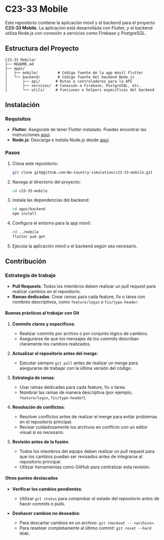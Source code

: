 # C23-33 Mobile

Este repositorio contiene la aplicación móvil y el backend para el proyecto **C23-33 Mobile**. La aplicación está desarrollada con Flutter, y el backend utiliza Node.js con conexión a servicios como Firebase y PostgreSQL.

## Estructura del Proyecto

```
C23-33 Mobile/
├── README.md
├── apps/
│   ├── mobile/         # Código fuente de la app móvil Flutter
│   └── backend/        # Código fuente del backend Node.js
│       ├── api/       # Rutas o controladores para la API
│       ├── services/  # Conexión a Firebase, PostgreSQL, etc.
│       └── utils/     # Funciones o helpers específicos del backend
```

## Instalación

### Requisitos

- **Flutter**: Asegúrate de tener Flutter instalado. Puedes encontrar las instrucciones [aquí](https://docs.flutter.dev/get-started/install).
- **Node.js**: Descarga e instala Node.js desde [aquí](https://nodejs.org/).

### Pasos

1. Clona este repositorio:
   ```bash
   git clone git@github.com:No-Country-simulation/c23-33-mobile.git
   ```
2. Navega al directorio del proyecto:
   ```bash
   cd c23-33-mobile
   ```
3. Instala las dependencias del backend:
   ```bash
   cd apps/backend
   npm install
   ```
4. Configura el entorno para la app móvil:
   ```bash
   cd ../mobile
   flutter pub get
   ```
5. Ejecuta la aplicación móvil o el backend según sea necesario.

## Contribución

### Estrategia de trabajo

- **Pull Requests**: Todos los miembros deben realizar un pull request para realizar cambios en el repositorio.
- **Ramas dedicadas**: Crear ramas para cada feature, fix o tarea con nombres descriptivos, como `feature/login` o `fix/typo-header`.

#### Buenas prácticas al trabajar con Git

1. **Commits claros y específicos**:
   - Realizar commits por archivo o por conjunto lógico de cambios.
   - Asegurarse de que los mensajes de los commits describan claramente los cambios realizados.

2. **Actualizar el repositorio antes del merge**:
   - Ejecutar siempre `git pull` antes de realizar un merge para asegurarse de trabajar con la última versión del código.

3. **Estrategia de ramas**:
   - Usar ramas dedicadas para cada feature, fix o tarea.
   - Nombrar las ramas de manera descriptiva (por ejemplo, `feature/login`, `fix/typo-header`).

4. **Resolución de conflictos**:
   - Resolver conflictos antes de realizar el merge para evitar problemas en el repositorio principal.
   - Revisar cuidadosamente los archivos en conflicto con un editor visual si es necesario.

5. **Revisión antes de la fusión**:
   - Todos los miembros del equipo deben realizar un pull request para que los cambios puedan ser revisados antes de integrarse al repositorio principal.
   - Utilizar herramientas como GitHub para centralizar esta revisión.

#### Otros puntos destacados

- **Verificar los cambios pendientes**:
  - Utilizar `git status` para comprobar el estado del repositorio antes de hacer commits o pulls.

- **Deshacer cambios no deseados**:
  - Para descartar cambios en un archivo: `git checkout -- <archivo>`.
  - Para resetear completamente al último commit: `git reset --hard HEAD`.
